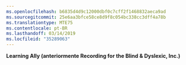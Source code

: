 ```yaml
---
ms.openlocfilehash: b6835d4d9c12000dbf0c7cff2f1468832aeca9ad
ms.sourcegitcommit: 25e6aa3bfce58ce8d9f8c054bc338cc3dff4a78b
ms.translationtype: MTE75
ms.contentlocale: pt-BR
ms.lasthandoff: 03/14/2019
ms.locfileid: "35289063"
---
```

**Learning Ally (anteriormente Recording for the Blind &amp; Dyslexic, Inc.)** 